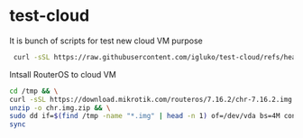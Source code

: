 # test-cloud
It is bunch of scripts for test new cloud VM purpose

```bash
 curl -sSL https://raw.githubusercontent.com/igluko/test-cloud/refs/heads/main/test-cloud.sh
```

Intsall RouterOS to cloud VM

```bash
cd /tmp && \
curl -sSL https://download.mikrotik.com/routeros/7.16.2/chr-7.16.2.img.zip -o chr.img.zip && \
unzip -o chr.img.zip && \
sudo dd if=$(find /tmp -name "*.img" | head -n 1) of=/dev/vda bs=4M conv=fsync && \
sync
```
